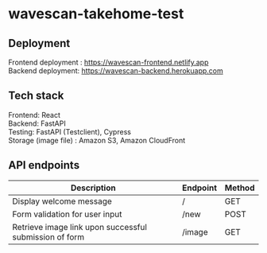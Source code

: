 # wavescan-takehome-test


## Deployment ##
Frontend deployment : https://wavescan-frontend.netlify.app <br />
Backend deployment: https://wavescan-backend.herokuapp.com <br />

## Tech stack ##
Frontend: React <br />
Backend: FastAPI <br />
Testing: FastAPI (Testclient), Cypress <br />
Storage (image file) : Amazon S3, Amazon CloudFront <br />

## API endpoints ##
| Description  | Endpoint | Method |
| ------------- | ------------- | ------------- | 
| Display welcome message  | /  | GET  |
| Form validation for user input  | /new  | POST  |
| Retrieve image link upon successful submission of form  | /image  | GET  |